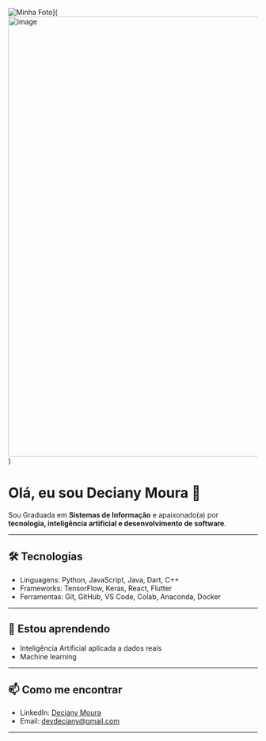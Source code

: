 
![Minha Foto]([)](<img width="889" height="889" alt="image" src="https://github.com/user-attachments/assets/c6cba810-186b-4958-891a-f77be01538d4" />
)



# Olá, eu sou Deciany Moura 👋

Sou Graduada em **Sistemas de Informação** e apaixonado(a) por **tecnologia, inteligência artificial e desenvolvimento de software**.

---

## 🛠 Tecnologias

- Linguagens: Python, JavaScript, Java, Dart, C++
- Frameworks: TensorFlow, Keras, React, Flutter
- Ferramentas: Git, GitHub, VS Code, Colab, Anaconda, Docker

---

## 🌱 Estou aprendendo

- Inteligência Artificial aplicada a dados reais  
- Machine learning

---

## 📫 Como me encontrar

- LinkedIn: [Deciany Moura]([https://www.linkedin.com/in/decianymoura/](https://www.linkedin.com/in/deciany-moura-67074827b?utm_source=share&utm_campaign=share_via&utm_content=profile&utm_medium=android_app))  
- Email: devdeciany@gmail.com

---

